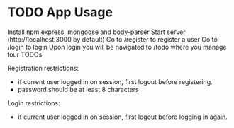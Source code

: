 # TODO App Usage


Install npm express, mongoose and body-parser
Start server (http://localhost:3000 by default)
Go to /register to register a user
Go to /login to login
Upon login you will be navigated to /todo where you manage tour TODOs

Registration restrictions:
- if current user logged in on session, first logout before registering.
- password should be at least 8 characters

Login restrictions:
- if current user logged in on session, first logout before logging in again.